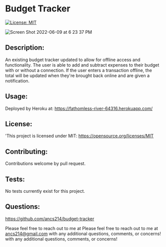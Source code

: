 # Budget Tracker 
  
  [![License: MIT](https://img.shields.io/badge/License-MIT-yellow.svg)](https://opensource.org/licenses/MIT)
  
  ![Screen Shot 2022-06-09 at 6 23 37 PM](https://user-images.githubusercontent.com/90393796/172955710-61db0d1f-ca0e-4da2-9943-185824157565.png)


  ## Description: 
  An existing budget tracker updated to allow for offline access and functionality. The user is able to add and subtract expenses to their budget with or without a connection. If the user enters a transaction offline, the total will be updated when they're brought back online and are given a notification.

  ## Usage: 
  Deployed by Heroku at: https://fathomless-river-64316.herokuapp.com/

  ## License: 
  'This project is licensed under MIT: https://opensource.org/licenses/MIT

  ## Contributing: 
  Contributions welcome by pull request.

  ## Tests: 
  No tests currently exist for this project.

  ## Questions: 
  https://github.com/ancs214/budget-tracker

  Please feel free to reach out to me at Please feel free to reach out to me at ancs214@gmail.com with any additional questions, comments, or concerns! with any additional questions, comments, or concerns!
